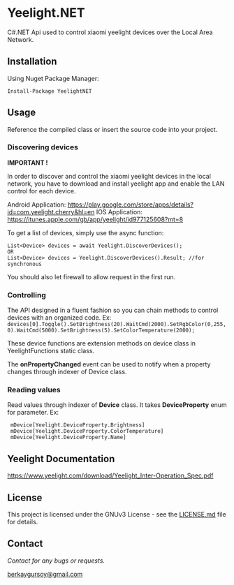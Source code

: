 
# Yeelight.NET

C#.NET Api used to control xiaomi yeelight devices over the Local Area Network.

## Installation

Using Nuget Package Manager:

    Install-Package YeelightNET

## Usage

Reference the compiled class or insert the source code into your project.

### Discovering devices
**IMPORTANT !**

In order to discover and control the xiaomi yeelight devices in the local network, you have to download and install yeelight app and enable the LAN control for each device.

Android Application: https://play.google.com/store/apps/details?id=com.yeelight.cherry&hl=en
IOS Application: https://itunes.apple.com/gb/app/yeelight/id977125608?mt=8

To get a list of devices, simply use the async function:

    List<Device> devices = await Yeelight.DiscoverDevices();
    OR 
    List<Device> devices = Yeelight.DiscoverDevices().Result; //for synchronous
You should also let firewall to allow request in the first run.

### Controlling

The API designed in a fluent fashion so you can chain methods to control devices with an organized code.
Ex: `devices[0].Toggle().SetBrightness(20).WaitCmd(2000).SetRgbColor(0,255,0).WaitCmd(5000).SetBrightness(5).SetColorTemperature(2000);`

These device functions are extension methods on device class in YeelightFunctions static class.

The **onPropertyChanged** event can be used to notify when a property changes through indexer of Device class.

### Reading values

 Read values through indexer of **Device** class. It takes **DeviceProperty** enum for parameter.
 Ex:

     mDevice[Yeelight.DeviceProperty.Brightness]
     mDevice[Yeelight.DeviceProperty.ColorTemperature]
     mDevice[Yeelight.DeviceProperty.Name]
## Yeelight Documentation
https://www.yeelight.com/download/Yeelight_Inter-Operation_Spec.pdf
## License
This project is licensed under the GNUv3 License - see the [LICENSE.md](LICENSE.md) file for details.
## Contact
*Contact for any bugs or requests.*

berkaygursoy@gmail.com
